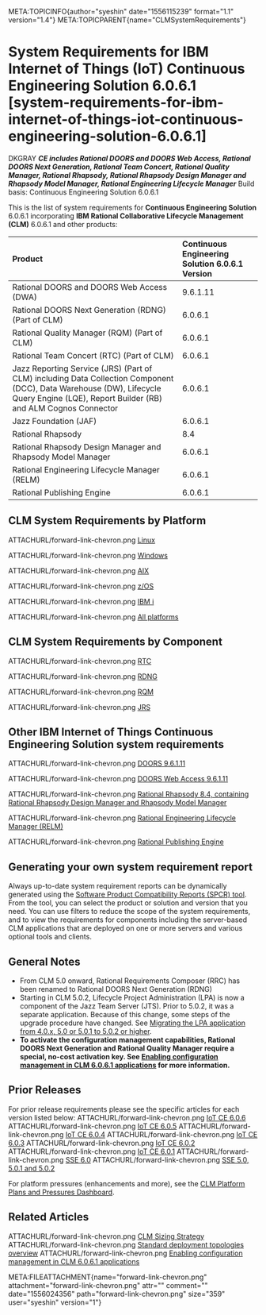 META:TOPICINFO{author="syeshin" date="1556115239" format="1.1"
version="1.4"} META:TOPICPARENT{name="CLMSystemRequirements"}

# System Requirements for IBM Internet of Things (IoT) Continuous Engineering Solution 6.0.6.1 [system-requirements-for-ibm-internet-of-things-iot-continuous-engineering-solution-6.0.6.1]

DKGRAY ***CE includes Rational DOORS and DOORS Web Access, Rational
DOORS Next Generation, Rational Team Concert, Rational Quality Manager,
Rational Rhapsody, Rational Rhapsody Design Manager and Rhapsody Model
Manager, Rational Engineering Lifecycle Manager*** Build basis:
Continuous Engineering Solution 6.0.6.1

This is the list of system requirements for **Continuous Engineering
Solution** 6.0.6.1 incorporating **IBM Rational Collaborative Lifecycle
Management (CLM)** 6.0.6.1 and other products:

| Product | Continuous Engineering Solution 6.0.6.1 Version |
|:---|:---|
| Rational DOORS and DOORS Web Access (DWA) | 9.6.1.11 |
| Rational DOORS Next Generation (RDNG) (Part of CLM) | 6.0.6.1 |
| Rational Quality Manager (RQM) (Part of CLM) | 6.0.6.1 |
| Rational Team Concert (RTC) (Part of CLM) | 6.0.6.1 |
| Jazz Reporting Service (JRS) (Part of CLM) including Data Collection Component (DCC), Data Warehouse (DW), Lifecycle Query Engine (LQE), Report Builder (RB) and ALM Cognos Connector | 6.0.6.1 |
| Jazz Foundation (JAF) | 6.0.6.1 |
| Rational Rhapsody | 8.4 |
| Rational Rhapsody Design Manager and Rhapsody Model Manager | 6.0.6.1 |
| Rational Engineering Lifecycle Manager (RELM) | 6.0.6.1 |
| Rational Publishing Engine | 6.0.6.1 |

## CLM System Requirements by Platform

ATTACHURL/forward-link-chevron.png
[Linux](https://www.ibm.com/software/reports/compatibility/clarity-reports/report/html/softwareReqsForProduct?deliverableId=1355946074AD11E89510E2DE92ED2D76&osPlatforms=Linux&duComponentIds=D004|D002|D003|D001|S006|S005&mandatoryCapIds=30|9|24|35|13|132|42|19|16|26|40&optionalCapIds=133|66|135|7|5|1|242|187|136|19|137|27|4)

ATTACHURL/forward-link-chevron.png
[Windows](https://www.ibm.com/software/reports/compatibility/clarity-reports/report/html/softwareReqsForProduct?deliverableId=1355946074AD11E89510E2DE92ED2D76&osPlatforms=Windows&duComponentIds=D004|D002|D003|D001|S006|S005&mandatoryCapIds=30|9|24|35|13|132|42|19|16|26|40&optionalCapIds=133|66|135|7|5|1|242|187|136|19|137|27|4)

ATTACHURL/forward-link-chevron.png
[AIX](https://www.ibm.com/software/reports/compatibility/clarity-reports/report/html/softwareReqsForProduct?deliverableId=1355946074AD11E89510E2DE92ED2D76&osPlatforms=AIX&duComponentIds=D004|D002|D003|D001|S006|S005&mandatoryCapIds=30|9|24|35|13|132|42|19|16|26|40&optionalCapIds=133|66|135|7|5|1|242|187|136|19|137|27|4)

ATTACHURL/forward-link-chevron.png
[z/OS](https://www.ibm.com/software/reports/compatibility/clarity-reports/report/html/softwareReqsForProduct?deliverableId=1355946074AD11E89510E2DE92ED2D76&osPlatforms=z/OS&duComponentIds=D004|D002|D003|D001|S006|S005&mandatoryCapIds=30|9|24|35|13|132|42|19|16|26|40&optionalCapIds=133|66|135|7|5|1|242|187|136|19|137|27|4)

ATTACHURL/forward-link-chevron.png [IBM
i](https://www.ibm.com/software/reports/compatibility/clarity-reports/report/html/softwareReqsForProduct?deliverableId=1355946074AD11E89510E2DE92ED2D76&osPlatforms=IBM20i&duComponentIds=D004|D002|D003|D001|S006|S005&mandatoryCapIds=30|9|24|35|13|132|42|19|16|26|40&optionalCapIds=133|66|135|7|5|1|242|187|136|19|137|27|4)

ATTACHURL/forward-link-chevron.png [All
platforms](https://www.ibm.com/software/reports/compatibility/clarity-reports/report/html/softwareReqsForProduct?deliverableId=1355946074AD11E89510E2DE92ED2D76&osPlatforms=AIX|IBM20i|Linux|Mac20OS|Windows|z/OS&duComponentIds=D004|D002|D003|D001|S006|S005&mandatoryCapIds=30|9|24|35|13|132|42|19|16|26|40&optionalCapIds=133|66|135|7|5|1|242|187|136|19|137|27|4)

## CLM System Requirements by Component

ATTACHURL/forward-link-chevron.png
[RTC](https://www.ibm.com/software/reports/compatibility/clarity-reports/report/html/softwareReqsForProduct?deliverableId=CB04F130C66711E88857DCC2171712A1&osPlatforms=AIX|IBM20i|Linux|Mac20OS|Windows|z/OS&duComponentIds=D003|D001|D004|D002|S005|S006&mandatoryCapIds=30|9|24|35|13|132|42|19|16|26|40&optionalCapIds=133|135|7|5|1|242|187|74|136|19|137|27|4|223)

ATTACHURL/forward-link-chevron.png
[RDNG](https://www.ibm.com/software/reports/compatibility/clarity-reports/report/html/softwareReqsForProduct?deliverableId=357751C0CB0411E88A68D3FD63CD0AC5&osPlatforms=AIX|IBM20i|Linux|Mac20OS|Windows|z/OS&duComponentIds=D001|S003|S002&mandatoryCapIds=30|9|24|35|13|42|19|26|40&optionalCapIds=133|66|135|7|5|19|137|27|4)

ATTACHURL/forward-link-chevron.png
[RQM](https://www.ibm.com/software/reports/compatibility/clarity-reports/report/html/softwareReqsForProduct?deliverableId=A33EE7A0C66711E88857DCC2171712A1&osPlatforms=AIX|IBM20i|Linux|Mac20OS|Windows|z/OS&duComponentIds=D001|S002|S003&mandatoryCapIds=30|9|24|35|13|132|42|19|16|26|40&optionalCapIds=133|66|135|7|5|242|19|137|27|4)

ATTACHURL/forward-link-chevron.png
[JRS](https://www.ibm.com/software/reports/compatibility/clarity-reports/report/html/softwareReqsForProduct?deliverableId=78FC0560C11011E88857DCC2171712A1&osPlatforms=AIX|IBM20i|Linux|Mac20OS|Windows|z/OS&duComponentIds=D001|S004|S003|S005|S002&mandatoryCapIds=30|9|24|35|13|26&optionalCapIds=5|183|242|188|19|137)

## Other IBM Internet of Things Continuous Engineering Solution system requirements

ATTACHURL/forward-link-chevron.png [DOORS
9.6.1.11](https://www.ibm.com/software/reports/compatibility/clarity-reports/report/html/softwareReqsForProduct?deliverableId=AA494B70E87411E7974C181B76870538&osPlatforms=Linux|Windows&duComponentIds=D000|S000&mandatoryCapIds=25&optionalCapIds=73|36|186|223)

ATTACHURL/forward-link-chevron.png [DOORS Web Access
9.6.1.11](https://www.ibm.com/software/reports/compatibility/clarity-reports/report/html/softwareReqsForProduct?deliverableId=F56C7CA0A5CB11E594A682EC8A0349B4&osPlatforms=Linux|Windows&duComponentIds=D000|S000&mandatoryCapIds=30|132|137|26&optionalCapIds=36|223)

ATTACHURL/forward-link-chevron.png [Rational Rhapsody 8.4, containing
Rational Rhapsody Design Manager and Rhapsody Model
Manager](https://www.ibm.com/software/reports/compatibility/clarity-reports/report/html/softwareReqsForProduct?deliverableId=28E3DCA0E87C11E7974C181B76870538&osPlatforms=Linux|Windows&duComponentIds=D002|D004|S001|S005&mandatoryCapIds=30|12|9|24|13|132|42|19|26&optionalCapIds=7|47|1|25|340|188|19)

ATTACHURL/forward-link-chevron.png [Rational Engineering Lifecycle
Manager
(RELM)](https://www.ibm.com/software/reports/compatibility/clarity-reports/report/html/softwareReqsForProduct?deliverableId=455C3070C0EA11E88857DCC2171712A1&osPlatforms=AIX|IBM20i|Linux|Mac20OS|Windows|z/OS&duComponentIds=D001|S002|S003&mandatoryCapIds=30|9|24|35|13|42|26|40&optionalCapIds=7|22)

ATTACHURL/forward-link-chevron.png [Rational Publishing
Engine](https://www.ibm.com/software/reports/compatibility/clarity-reports/report/html/softwareReqsForProduct?deliverableId=8EF863C0C0EF11E88857DCC2171712A1&osPlatforms=Linux|Windows&duComponentIds=D001|D002|S003|S004&mandatoryCapIds=30|9|24|13|132|42|26&optionalCapIds=125|22|186|223)

## Generating your own system requirement report

Always up-to-date system requirement reports can be dynamically
generated using the [Software Product Compatibility Reports (SPCR)
tool](http://www-969.ibm.com/software/reports/compatibility/clarity/index.html).
From the tool, you can select the product or solution and version that
you need. You can use filters to reduce the scope of the system
requirements, and to view the requirements for components including the
server-based CLM applications that are deployed on one or more servers
and various optional tools and clients.

## General Notes

-   From CLM 5.0 onward, Rational Requirements Composer (RRC) has been
    renamed to Rational DOORS Next Generation (RDNG)
-   Starting in CLM 5.0.2, Lifecycle Project Administration (LPA) is now
    a component of the Jazz Team Server (JTS). Prior to 5.0.2, it was a
    separate application. Because of this change, some steps of the
    upgrade procedure have changed. See [Migrating the LPA application
    from 4.0.x, 5.0 or 5.0.1 to 5.0.2 or
    higher](https://jazz.net/wiki/bin/view/Main/LifecycleProjectAdmin#Migrating_the_LPA_application_to).
-   **To activate the configuration management capabilities, Rational
    DOORS Next Generation and Rational Quality Manager require a
    special, no-cost activation key. See [Enabling configuration
    management in CLM 6.0.6.1
    applications](https://jazz.net/servlet/clm-cm/request-key?version=6.0.6.1)
    for more information.**

## Prior Releases

For prior release requirements please see the specific articles for each
version listed below: ATTACHURL/forward-link-chevron.png [IoT CE
6.0.6](SSESystemRequirements606) ATTACHURL/forward-link-chevron.png [IoT
CE 6.0.5](SSESystemRequirements605) ATTACHURL/forward-link-chevron.png
[IoT CE 6.0.4](SSESystemRequirements604)
ATTACHURL/forward-link-chevron.png [IoT CE
6.0.3](SSESystemRequirements603) ATTACHURL/forward-link-chevron.png [IoT
CE 6.0.2](SSESystemRequirements602) ATTACHURL/forward-link-chevron.png
[IoT CE 6.0.1](SSESystemRequirements601)
ATTACHURL/forward-link-chevron.png [SSE 6.0](SSESystemRequirements60)
ATTACHURL/forward-link-chevron.png [SSE 5.0, 5.0.1 and
5.0.2](SSESystemRequirements50)

For platform pressures (enhancements and more), see the [CLM Platform
Plans and Pressures
Dashboard](https://jazz.net/jazz/web/projects/Jazz20Collaborative20ALM#action=com.ibm.team.dashboard.viewDashboard&tab=_79).

## Related Articles

ATTACHURL/forward-link-chevron.png [CLM Sizing
Strategy](CLMSizingStrategy) ATTACHURL/forward-link-chevron.png
[Standard deployment topologies overview](StandardTopologiesOverview)
ATTACHURL/forward-link-chevron.png [Enabling configuration management in
CLM 6.0.6.1
applications](https://jazz.net/servlet/clm-cm/request-key?version=6.0.6.1)

META:FILEATTACHMENT{name="forward-link-chevron.png"
attachment="forward-link-chevron.png" attr="" comment=""
date="1556024356" path="forward-link-chevron.png" size="359"
user="syeshin" version="1"}
